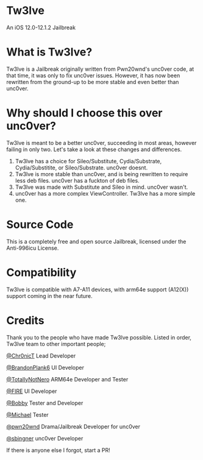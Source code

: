# Tw3lve
An iOS 12.0-12.1.2 Jailbreak
# What is Tw3lve?
Tw3lve is a Jailbreak originally written from Pwn20wnd's unc0ver code, at that time, it was only to fix unc0ver issues.
However, it has now been rewritten from the ground-up to be more stable and even better than unc0ver.
# Why should I choose this over unc0ver?
Tw3lve is meant to be a better unc0ver, succeeding in most areas, however failing in only two. Let's take a look at these changes and differences.
1. Tw3lve has a choice for Sileo/Substitute, Cydia/Substrate, Cydia/Substitite, or Sileo/Substrate. unc0ver doesnt.
2. Tw3lve is more stable than unc0ver, and is being rewritten to require less deb files. unc0ver has a fuckton of deb files.
3. Tw3lve was made with Substitute and Sileo in mind. unc0ver wasn't.
4. unc0ver has a more complex ViewController. Tw3lve has a more simple one.
# Source Code
This is a completely free and open source Jailbreak, licensed under the Anti-996icu License.
# Compatibility
Tw3lve is compatible with A7-A11 devices, with arm64e support (A12(X)) support coming in the near future.
# Credits
Thank you to the people who have made Tw3lve possible. Listed in order, Tw3lve team to other important people;

[@Chr0nicT](https://twitter.com/Chr0nicT) Lead Developer

[@BrandonPlank6](https://twitter.com/BrandonPlank6) UI Developer
 
[@TotallyNotNero](https://twitter.com/TotallyNotNero) ARM64e Developer and Tester

[@FIRE](https://twitter.com/iiFir3z) UI Developer

[@Bobby](https://twitter.com/Beastmode270) Tester and Developer

[@Michael](https://twitter.com/jedimike4717) Tester

[@pwn20wnd](https://twitter.com/Pwn20wnd) Drama/Jailbreak Developer for unc0ver

[@sbingner](https://twitter.com/sbingner) unc0ver Developer

If there is anyone else I forgot, start a PR!
